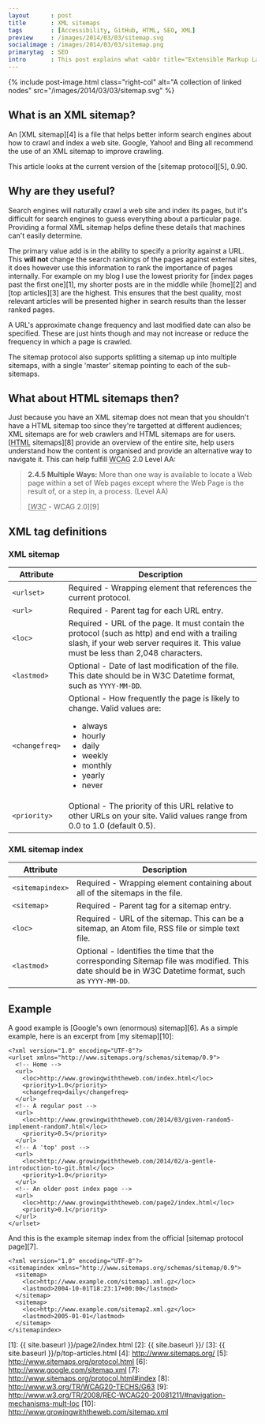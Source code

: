 ```yaml
---
layout      : post
title       : XML sitemaps
tags        : [Accessibility, GitHub, HTML, SEO, XML]
preview     : /images/2014/03/03/sitemap.svg
socialimage : /images/2014/03/03/sitemap.png
primarytag  : SEO
intro       : This post explains what <abbr title="Extensible Markup Language">XML</abbr> sitemaps are, why they're useful and how to make one.
---
```


{% include post-image.html class="right-col" alt="A collection of linked nodes" src="/images/2014/03/03/sitemap.svg" %}

## What is an XML sitemap?

An [XML sitemap][4] is a file that helps better inform search engines about how to crawl and index a web site. Google, Yahoo! and Bing all recommend the use of an XML sitemap to improve crawling.

This article looks at the current version of the [sitemap protocol][5], 0.90.



## Why are they useful?

Search engines will naturally crawl a web site and index its pages, but it's difficult for search engines to guess everything about a particular page. Providing a formal XML sitemap helps define these details that machines can't easily determine.

The primary value add is in the ability to specify a priority against a URL. This **will not** change the search rankings of the pages against external sites, it does however use this information to rank the importance of pages internally. For example on my blog I use the lowest priority for [index pages past the first one][1], my shorter posts are in the middle while [home][2] and [top articles][3] are the highest. This ensures that the best quality, most relevant articles will be presented higher in search results than the lesser ranked pages.

A URL's approximate change frequency and last modified date can also be specified. These are just hints though and may not increase or reduce the frequency in which a page is crawled.

The sitemap protocol also supports splitting a sitemap up into multiple sitemaps, with a single 'master' sitemap pointing to each of the sub-sitemaps.



## What about HTML sitemaps then?

Just because you have an XML sitemap does not mean that you shouldn't have a HTML sitemap too since they're targetted at different audiences; XML sitemaps are for web crawlers and HTML sitemaps are for users. [<abbr title="HyperText Markup Language">HTML</abbr> sitemaps][8] provide an overview of the entire site, help users understand how the content is organised and provide an alternative way to navigate it. This can help fulfill <abbr title="Web Content Accessibility Guidelines">WCAG</abbr> 2.0 Level AA:

> **2.4.5 Multiple Ways:** More than one way is available to locate a Web page within a set of Web pages except where the Web Page is the result of, or a step in, a process. (Level AA)
>
> [<cite><abbr title="World Wide Web Consortium">W3C</abbr></cite> - WCAG 2.0][9]



## XML tag definitions

### XML sitemap

| Attribute      | Description
|----------------|------------
| `<urlset>`     | Required - Wrapping element that references the current protocol.
| `<url>`        | Required - Parent tag for each URL entry.
| `<loc>`        | Required - URL of the page. It must contain the protocol (such as http) and end with a trailing slash, if your web server requires it. This value must be less than 2,048 characters.
| `<lastmod>`    | Optional - Date of last modification of the file. This date should be in W3C Datetime format, such as `YYYY-MM-DD`.
| `<changefreq>` | Optional - How frequently the page is likely to change. Valid values are: <ul><li>always</li><li>hourly</li><li>daily</li><li>weekly</li><li>monthly</li><li>yearly</li><li>never</li></ul>
| `<priority>`   | Optional - The priority of this URL relative to other URLs on your site. Valid values range from 0.0 to 1.0 (default 0.5).

### XML sitemap index

| Attribute        | Description
|------------------|------------
| `<sitemapindex>` | Required - Wrapping element containing about all of the sitemaps in the file.
| `<sitemap>`      | Required - Parent tag for a sitemap entry.
| `<loc>`          | Required - URL of the sitemap. This can be a sitemap, an Atom file, RSS file or simple text file.
| `<lastmod>`      | Optional - Identifies the time that the corresponding Sitemap file was modified. This date should be in W3C Datetime format, such as `YYYY-MM-DD`.



## Example

A good example is [Google's own (enormous) sitemap][6]. As a simple example, here is an excerpt from [my sitemap][10]:

<!--prettify lang=xml-->
    <?xml version="1.0" encoding="UTF-8"?>
    <urlset xmlns="http://www.sitemaps.org/schemas/sitemap/0.9">
      <!-- Home -->
      <url>
        <loc>http://www.growingwiththeweb.com/index.html</loc>  
        <priority>1.0</priority>
        <changefreq>daily</changefreq>    
      </url>
      <!-- A regular post -->
      <url>
        <loc>http://www.growingwiththeweb.com/2014/03/given-random5-implement-random7.html</loc>  
        <priority>0.5</priority>    
      </url>
      <!-- A 'top' post -->
      <url>
        <loc>http://www.growingwiththeweb.com/2014/02/a-gentle-introduction-to-git.html</loc>
        <priority>1.0</priority>
      </url>
      <!-- An older post index page -->
      <url>
        <loc>http://www.growingwiththeweb.com/page2/index.html</loc> 
        <priority>0.1</priority>
      </url>
    </urlset>

And this is the example sitemap index from the official [sitemap protocol page][7].

<!--prettify lang=xml-->
    <?xml version="1.0" encoding="UTF-8"?>
    <sitemapindex xmlns="http://www.sitemaps.org/schemas/sitemap/0.9">
      <sitemap>
        <loc>http://www.example.com/sitemap1.xml.gz</loc>
        <lastmod>2004-10-01T18:23:17+00:00</lastmod>
      </sitemap>
      <sitemap>
        <loc>http://www.example.com/sitemap2.xml.gz</loc>
        <lastmod>2005-01-01</lastmod>
      </sitemap>
    </sitemapindex>



[1]: {{ site.baseurl }}/page2/index.html
[2]: {{ site.baseurl }}/
[3]: {{ site.baseurl }}/p/top-articles.html
[4]: http://www.sitemaps.org/
[5]: http://www.sitemaps.org/protocol.html
[6]: http://www.google.com/sitemap.xml
[7]: http://www.sitemaps.org/protocol.html#index
[8]: http://www.w3.org/TR/WCAG20-TECHS/G63
[9]: http://www.w3.org/TR/2008/REC-WCAG20-20081211/#navigation-mechanisms-mult-loc
[10]: http://www.growingwiththeweb.com/sitemap.xml